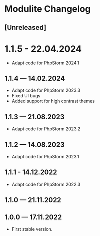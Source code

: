 # Modulite Changelog

## [Unreleased]

# 1.1.5 - 22.04.2024

- Adapt code for PhpStorm 2024.1

## 1.1.4 — 14.02.2024

- Adapt code for PhpStorm 2023.3
- Fixed UI bugs
- Added support for high contrast themes

## 1.1.3 — 21.08.2023

- Adapt code for PhpStorm 2023.2

## 1.1.2 — 14.08.2023

- Adapt code for PhpStorm 2023.1

## 1.1.1 - 14.12.2022

- Adapt code for PhpStorm 2022.3

## 1.1.0 — 21.11.2022

## 1.0.0 — 17.11.2022

- First stable version.
